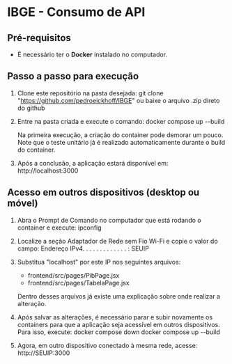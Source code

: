 # IBGE - Consumo de API

## Pré-requisitos
- É necessário ter o **Docker** instalado no computador.

## Passo a passo para execução

1. Clone este repositório na pasta desejada:
   git clone "https://github.com/pedroeickhoff/IBGE"
   ou baixe o arquivo .zip direto do github

3. Entre na pasta criada e execute o comando:
   docker compose up --build

   Na primeira execução, a criação do container pode demorar um pouco.
   Note que o teste unitário já é realizado automaticamente durante o build do container.

4. Após a conclusão, a aplicação estará disponível em:
   http://localhost:3000

## Acesso em outros dispositivos (desktop ou móvel)

1. Abra o Prompt de Comando no computador que está rodando o container e execute:
   ipconfig

2. Localize a seção Adaptador de Rede sem Fio Wi-Fi e copie o valor do campo:
   Endereço IPv4. . . . . . . . . . . . . : SEUIP

3. Substitua "localhost" por este IP nos seguintes arquivos:
   - frontend/src/pages/PibPage.jsx
   - frontend/src/pages/TabelaPage.jsx

   Dentro desses arquivos já existe uma explicação sobre onde realizar a alteração.

4. Após salvar as alterações, é necessário parar e subir novamente os containers para que a aplicação seja acessível em outros dispositivos. Para isso, execute:
   docker compose down
   docker compose up --build

5. Agora, em outro dispositivo conectado à mesma rede, acesse:
   http://SEUIP:3000
